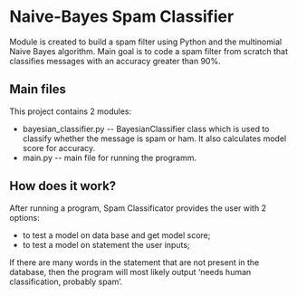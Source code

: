# Naive-Bayes Spam Classifier

Module is created to build a spam filter using Python and the multinomial Naive Bayes algorithm. Main goal is to code a spam filter from scratch that classifies messages with an accuracy greater than 90%.

## Main files

This project contains 2 modules:

- bayesian_classifier.py -- BayesianClassifier class which is used to classify
  whether the message is spam or ham. It also calculates model score for accuracy.
- main.py -- main file for running the programm.

## How does it work?

After running a program, Spam Classificator provides the user with 2 options:

- to test a model on data base and get model score;
- to test a model on statement the user inputs;

If there are many words in the statement that are not present in the database, then the
program will most likely output ‘needs human classification, probably spam’.
